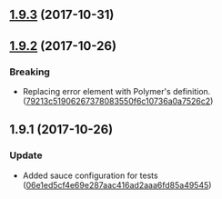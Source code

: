 <a name="1.9.3"></a>
## [1.9.3](https://github.com/mulesoft/paper-input/compare/1.9.2...1.9.3) (2017-10-31)




<a name="1.9.2"></a>
## [1.9.2](https://github.com/mulesoft/paper-input/compare/1.9.1...1.9.2) (2017-10-26)


### Breaking

* Replacing error element with Polymer's definition. ([79213c51906267378083550f6c10736a0a7526c2](https://github.com/mulesoft/paper-input/commit/79213c51906267378083550f6c10736a0a7526c2))



<a name="1.9.1"></a>
## 1.9.1 (2017-10-26)


### Update

* Added sauce configuration for tests ([06e1ed5cf4e69e287aac416ad2aaa6fd85a49545](https://github.com/mulesoft/paper-input/commit/06e1ed5cf4e69e287aac416ad2aaa6fd85a49545))



